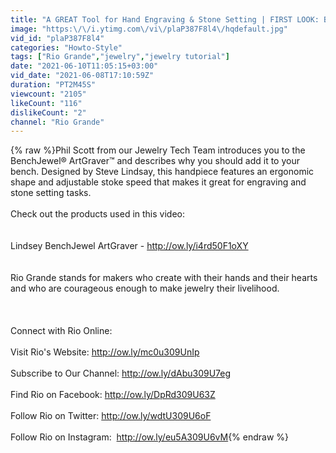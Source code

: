 ```yaml
---
title: "A GREAT Tool for Hand Engraving & Stone Setting | FIRST LOOK: BenchJewel ArtGraver by Steve Lindsey"
image: "https:\/\/i.ytimg.com\/vi\/plaP387F8l4\/hqdefault.jpg"
vid_id: "plaP387F8l4"
categories: "Howto-Style"
tags: ["Rio Grande","jewelry","jewelry tutorial"]
date: "2021-06-10T11:05:15+03:00"
vid_date: "2021-06-08T17:10:59Z"
duration: "PT2M45S"
viewcount: "2105"
likeCount: "116"
dislikeCount: "2"
channel: "Rio Grande"
---
```

{% raw %}Phil Scott from our Jewelry Tech Team introduces you to the BenchJewel® ArtGraver™ and describes why you should add it to your bench. Designed by Steve Lindsay, this handpiece features an ergonomic shape and adjustable stoke speed that makes it great for engraving and stone setting tasks.<br /><br />Check out the products used in this video:<br /><br /><br />Lindsey BenchJewel ArtGraver - <a rel="nofollow" target="blank" href="http://ow.ly/i4rd50F1oXY">http://ow.ly/i4rd50F1oXY</a><br /><br /><br />Rio Grande stands for makers who create with their hands and their hearts and who are courageous enough to make jewelry their livelihood.<br /><br /><br /><br />Connect with Rio Online:<br /><br />Visit Rio's Website:  <a rel="nofollow" target="blank" href="http://ow.ly/mc0u309UnIp">http://ow.ly/mc0u309UnIp</a><br /><br />Subscribe to Our Channel:  <a rel="nofollow" target="blank" href="http://ow.ly/dAbu309U7eg">http://ow.ly/dAbu309U7eg</a><br /><br />Find Rio on Facebook:  <a rel="nofollow" target="blank" href="http://ow.ly/DpRd309U63Z">http://ow.ly/DpRd309U63Z</a><br /><br />Follow Rio on Twitter:  <a rel="nofollow" target="blank" href="http://ow.ly/wdtU309U6oF">http://ow.ly/wdtU309U6oF</a><br /><br />Follow Rio on Instagram:  <a rel="nofollow" target="blank" href="http://ow.ly/eu5A309U6vM">http://ow.ly/eu5A309U6vM</a>{% endraw %}
